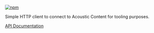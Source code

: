 [![npm](https://img.shields.io/npm/v/@acoustic-content-sdk/tooling-rest.svg?style=flat-square)](https://www.npmjs.com/package/@acoustic-content-sdk/tooling-rest)

Simple HTTP client to connect to Acoustic Content for tooling purposes.

[API Documentation](./markdown/tooling-rest.md)
